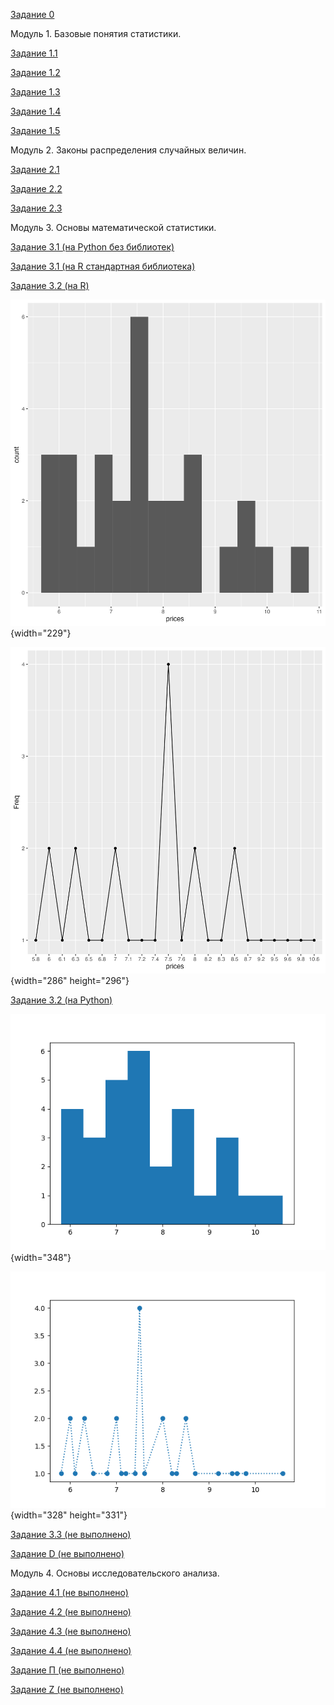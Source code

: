 [Задание 0](https://github.com/AndreyPovaliy/ITMO_DS/tree/main/04_basic_statistic/task_0.txt)

Модуль 1. Базовые понятия статистики.

[Задание 1.1](https://github.com/AndreyPovaliy/ITMO_DS/tree/main/04_basic_statistic/task_1_1.txt)

[Задание 1.2](https://github.com/AndreyPovaliy/ITMO_DS/tree/main/04_basic_statistic/task_1_2.txt)

[Задание 1.3](https://github.com/AndreyPovaliy/ITMO_DS/tree/main/04_basic_statistic/task_1_3.txt)

[Задание 1.4](https://github.com/AndreyPovaliy/ITMO_DS/tree/main/04_basic_statistic/task_1_4.py)

[Задание 1.5](https://github.com/AndreyPovaliy/ITMO_DS/tree/main/04_basic_statistic/task_1_5.py)

Модуль 2. Законы распределения случайных величин.

[Задание 2.1](https://github.com/AndreyPovaliy/ITMO_DS/tree/main/04_basic_statistic/task_2_1.py)

[Задание 2.2](https://github.com/AndreyPovaliy/ITMO_DS/tree/main/04_basic_statistic/task_2_2.txt)

[Задание 2.3](https://github.com/AndreyPovaliy/ITMO_DS/tree/main/04_basic_statistic/task_2_3.py)

Модуль 3. Основы математической статистики.

[Задание 3.1 (на Python без библиотек)](https://github.com/AndreyPovaliy/ITMO_DS/tree/main/04_basic_statistic/task_3_1.py)

[Задание 3.1 (на R стандартная библиотека)](https://github.com/AndreyPovaliy/ITMO_DS/tree/main/04_basic_statistic/task_3_1.R)

[Задание 3.2 (на R)](https://github.com/AndreyPovaliy/ITMO_DS/tree/main/04_basic_statistic/task_3_2.R)

![](histogram_3_2_by_R.png){width="229"}

![](polygon_3_2_by_R.png){width="286" height="296"}

[Задание 3.2 (на Python)](https://github.com/AndreyPovaliy/ITMO_DS/tree/main/04_basic_statistic/task_3_2.py)

![](histogram_3_2_by_Python.png){width="348"}

![](polygon_3_2_by_Python.png){width="328" height="331"}

[Задание 3.3 (не выполнено)](https://github.com/AndreyPovaliy/ITMO_DS/tree/main/04_basic_statistic/task_0.txt)

[Задание D (не выполнено)](https://github.com/AndreyPovaliy/ITMO_DS/tree/main/04_basic_statistic/task_0.txt)

Модуль 4. Основы исследовательского анализа.

[Задание 4.1 (не выполнено)](https://github.com/AndreyPovaliy/ITMO_DS/tree/main/04_basic_statistic/task_0.txt)

[Задание 4.2 (не выполнено)](https://github.com/AndreyPovaliy/ITMO_DS/tree/main/04_basic_statistic/task_0.txt)

[Задание 4.3 (не выполнено)](https://github.com/AndreyPovaliy/ITMO_DS/tree/main/04_basic_statistic/task_0.txt)

[Задание 4.4 (не выполнено)](https://github.com/AndreyPovaliy/ITMO_DS/tree/main/04_basic_statistic/task_0.txt)

[Задание П (не выполнено)](https://github.com/AndreyPovaliy/ITMO_DS/tree/main/04_basic_statistic/task_0.txt)

[Задание Z (не выполнено)](https://github.com/AndreyPovaliy/ITMO_DS/tree/main/04_basic_statistic/task_0.txt)
